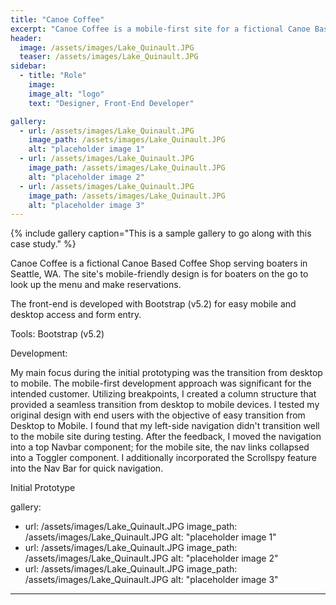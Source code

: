 ```yaml
---
title: "Canoe Coffee"
excerpt: "Canoe Coffee is a mobile-first site for a fictional Canoe Based Coffee Shop serving boaters in Seattle, WA."
header:
  image: /assets/images/Lake_Quinault.JPG
  teaser: /assets/images/Lake_Quinault.JPG
sidebar:
  - title: "Role"
    image: 
    image_alt: "logo"
    text: "Designer, Front-End Developer"

gallery:
  - url: /assets/images/Lake_Quinault.JPG
    image_path: /assets/images/Lake_Quinault.JPG
    alt: "placeholder image 1"
  - url: /assets/images/Lake_Quinault.JPG
    image_path: /assets/images/Lake_Quinault.JPG
    alt: "placeholder image 2"
  - url: /assets/images/Lake_Quinault.JPG
    image_path: /assets/images/Lake_Quinault.JPG
    alt: "placeholder image 3"
---
```



{% include gallery caption="This is a sample gallery to go along with this case study." %}

Canoe Coffee is a fictional Canoe Based Coffee Shop serving boaters in Seattle, WA. The site's mobile-friendly design is for boaters on the go to look up the menu and make reservations.

The front-end is developed with Bootstrap (v5.2) for easy mobile and desktop access and form entry. 

Tools:
    Bootstrap (v5.2)

Development:

My main focus during the initial prototyping was the transition from desktop to mobile. The mobile-first development approach was significant for the intended customer. Utilizing breakpoints, I created a column structure that provided a seamless transition from desktop to mobile devices. I tested my original design with end users with the objective of easy transition from Desktop to Mobile. I found that my left-side navigation didn't transition well to the mobile site during testing. After the feedback, I moved the navigation into a top Navbar component; for the mobile site, the nav links collapsed into a Toggler component. I additionally incorporated the Scrollspy feature into the Nav Bar for quick navigation. 

Initial Prototype

gallery:
  - url: /assets/images/Lake_Quinault.JPG
    image_path: /assets/images/Lake_Quinault.JPG
    alt: "placeholder image 1"
  - url: /assets/images/Lake_Quinault.JPG
    image_path: /assets/images/Lake_Quinault.JPG
    alt: "placeholder image 2"
  - url: /assets/images/Lake_Quinault.JPG
    image_path: /assets/images/Lake_Quinault.JPG
    alt: "placeholder image 3"
---


